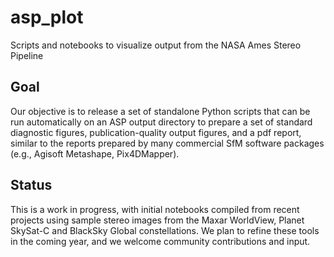 # asp_plot
Scripts and notebooks to visualize output from the NASA Ames Stereo Pipeline

## Goal
Our objective is to release a set of standalone Python scripts that can be run automatically on an ASP output directory to prepare a set of standard diagnostic figures, publication-quality output figures, and a pdf report, similar to the reports prepared by many commercial SfM software packages (e.g., Agisoft Metashape, Pix4DMapper).

## Status
This is a work in progress, with initial notebooks compiled from recent projects using sample stereo images from the Maxar WorldView, Planet SkySat-C and BlackSky Global constellations. We plan to refine these tools in the coming year, and we welcome community contributions and input. 

